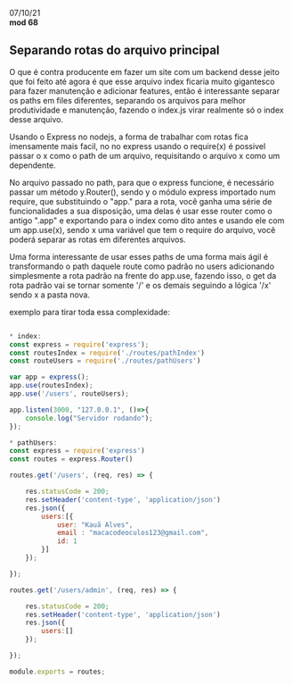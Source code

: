 07/10/21<br>
**mod 68** 
<h2>Separando rotas do arquivo principal </h2>

O que é contra producente em fazer um site com um
backend desse jeito que foi feito até agora é que esse
arquivo index ficaria muito gigantesco para fazer
manutenção e adicionar features, então é interessante 
separar os paths em files diferentes, separando os
arquivos para melhor produtividade e manutenção, fazendo
o index.js virar realmente só o index desse arquivo.

Usando o Express no nodejs, a forma de trabalhar com rotas 
fica imensamente mais facil, no no express usando o
require(x) é possivel passar o x como o path de um arquivo, 
requisitando o arquivo x como um dependente.

No arquivo passado no path, para que o express funcione,
é necessário passar um método y.Router(), sendo y o módulo 
express importado num require, que substituindo o "app." para 
a rota, você ganha uma série de funcionalidades a sua
disposição, uma delas é usar esse router como o antigo ".app"
e exportando para o index como dito antes e usando ele com um
app.use(x), sendo x uma variável que tem o require do arquivo,
você poderá separar as rotas em diferentes arquivos.

Uma forma interessante de usar esses paths de uma forma 
mais ágil é transformando o path daquele route como padrão 
no users adicionando simplesmente a rota padrão na frente do
app.use, fazendo isso, o get da rota padrão vai se tornar 
somente '/' e os demais seguindo a lógica '/x' sendo
x  a pasta nova.

exemplo para tirar toda essa complexidade:

~~~ javascript

* index:
const express = require('express');
const routesIndex = require('./routes/pathIndex')
const routeUsers = require('./routes/pathUsers')

var app = express();
app.use(routesIndex);
app.use('/users', routeUsers);

app.listen(3000, "127.0.0.1", ()=>{
    console.log("Servidor rodando");
});

* pathUsers:
const express = require('express')
const routes = express.Router()

routes.get('/users', (req, res) => {

    res.statusCode = 200;
    res.setHeader('content-type', 'application/json')
    res.json({
        users:[{
            user: "Kauã Alves",
            email : "macacodeoculos123@gmail.com",
            id: 1
        }]
    });

});

routes.get('/users/admin', (req, res) => {

    res.statusCode = 200;
    res.setHeader('content-type', 'application/json')
    res.json({
        users:[]
    });

});

module.exports = routes;

